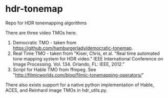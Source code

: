 # hdr-tonemap
Repo for HDR tonemapping algorithms

There are three video TMOs here.
1. Democratic TMO - taken from https://github.com/hamburgerlady/democratic-tonemap.
2. Real Time TMO - taken from "Kiser, Chris, et al. "Real time automated tone mapping system for HDR video." IEEE International Conference on Image Processing. Vol. 134. Orlando, FL: IEEE, 2012."
3. Script for Hable TMO from ffmpeg. See "http://filmicworlds.com/blog/filmic-tonemapping-operators/"

There also exists support for a native python implementation of Hable, ACES, and Reinhard image TMOs in hdr_utils.py.


